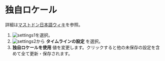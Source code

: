 # 独自ロケール
詳細は[マストドン日本語ウィキ](https://ja.mstdn.wiki/TheDesk)を参照。

1. ![settings1](https://dl.thedesk.top/media/settings1.PNG)を選択。
1. ![settings2](https://dl.thedesk.top/media/settings2.PNG)から __タイムラインの設定__ を選択。
1.  __独自ロケールを使用__ 値を変更します。クリックすると他の未保存の設定を含めて全て更新・保存されます。
